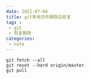 ```yaml
---
date: 2021-07-04
title: git本地文件删除后恢复
tags :
 - git
 - 恢复删除
categories:
 - note
---
```




```
git fetch --all
git reset --hard origin/master
git pull
```
